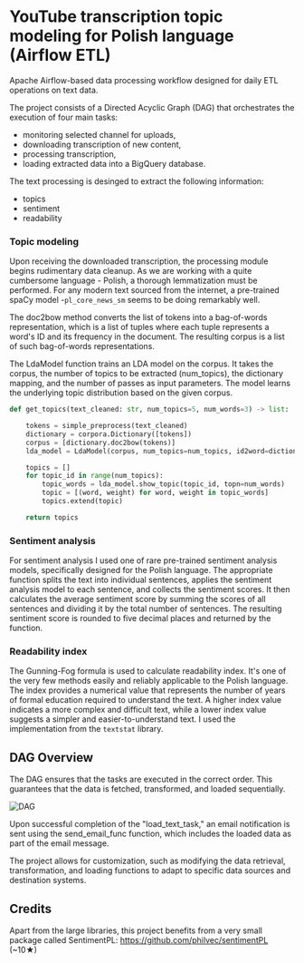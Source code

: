 # YouTube transcription topic modeling for Polish language (Airflow ETL)

Apache Airflow-based data processing workflow designed for daily ETL operations on text data.

The project consists of a Directed Acyclic Graph (DAG) that orchestrates the execution of four main tasks: 
- monitoring selected channel for uploads,
- downloading transcription of new content,
- processing transcription,
- loading extracted data into a BigQuery database.

The text processing is desinged to extract the following information:
- topics 
- sentiment
- readability

### Topic modeling

Upon receiving the downloaded transcription, the processing module begins rudimentary data cleanup. As we are working with a quite cumbersome language - Polish, a thorough lemmatization must be performed. For any modern text sourced from the internet, a pre-trained spaCy model -```pl_core_news_sm``` seems to be doing remarkably well.

The doc2bow method converts the list of tokens into a bag-of-words representation, which is a list of tuples where each tuple represents a word's ID and its frequency in the document. The resulting corpus is a list of such bag-of-words representations.

The LdaModel function trains an LDA model on the corpus. It takes the corpus, the number of topics to be extracted (num_topics), the dictionary mapping, and the number of passes as input parameters. The model learns the underlying topic distribution based on the given corpus.

```python
def get_topics(text_cleaned: str, num_topics=5, num_words=3) -> list:

    tokens = simple_preprocess(text_cleaned)
    dictionary = corpora.Dictionary([tokens])
    corpus = [dictionary.doc2bow(tokens)]
    lda_model = LdaModel(corpus, num_topics=num_topics, id2word=dictionary, passes=10)

    topics = []
    for topic_id in range(num_topics):
        topic_words = lda_model.show_topic(topic_id, topn=num_words)
        topic = [(word, weight) for word, weight in topic_words]
        topics.extend(topic)

    return topics
```

### Sentiment analysis

For sentiment analysis I used one of rare pre-trained sentiment analysis models, specifically designed for the Polish language. The appropriate function splits the text into individual sentences, applies the sentiment analysis model to each sentence, and collects the sentiment scores. It then calculates the average sentiment score by summing the scores of all sentences and dividing it by the total number of sentences. The resulting sentiment score is rounded to five decimal places and returned by the function.

### Readability index

The Gunning-Fog formula is used to calculate readability index. It's one of the very few methods easily and reliably applicable to the Polish language. The index provides a numerical value that represents the number of years of formal education required to understand the text. A higher index value indicates a more complex and difficult text, while a lower index value suggests a simpler and easier-to-understand text. I used the implementation from the ```textstat``` library.

## DAG Overview

The DAG ensures that the tasks are executed in the correct order. This guarantees that the data is fetched, transformed, and loaded sequentially.

![DAG](https://github.com/MichalMSlusarski/Transcription-LDA-with-Airflow/blob/main/DAG.png)

Upon successful completion of the "load_text_task," an email notification is sent using the send_email_func function, which includes the loaded data as part of the email message.

The project allows for customization, such as modifying the data retrieval, transformation, and loading functions to adapt to specific data sources and destination systems.

## Credits

Apart from the large libraries, this project benefits from a very small package called SentimentPL: https://github.com/philvec/sentimentPL (~10★)
